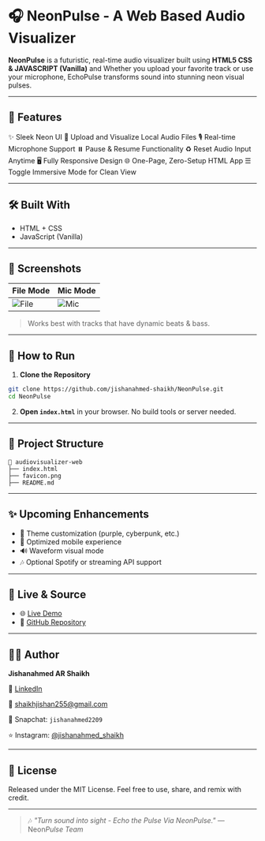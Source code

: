 # 🎧 NeonPulse - A Web Based Audio Visualizer

**NeonPulse** is a futuristic, real-time audio visualizer built using **HTML5  CSS & JAVASCRIPT (Vanilla)** and Whether you upload your favorite track or use your microphone, EchoPulse transforms sound into stunning neon visual pulses.

---

## 🚀 Features

✨ Sleek Neon UI
🎵 Upload and Visualize Local Audio Files
🎙️ Real-time Microphone Support
⏸️ Pause & Resume Functionality
♻️ Reset Audio Input Anytime
🖥️ Fully Responsive Design
🌐 One-Page, Zero-Setup HTML App
☰ Toggle Immersive Mode for Clean View

---

## 🛠️ Built With

- HTML + CSS
- JavaScript (Vanilla)

---

## 📸 Screenshots

| File Mode                                                                                                  | Mic Mode                                                                                                 |
| ---------------------------------------------------------------------------------------------------------- | -------------------------------------------------------------------------------------------------------- |
| ![File](https://raw.githubusercontent.com/jishanahmed-shaikh/audiovisualizer-web/main/screens/file-mode.gif) | ![Mic](https://raw.githubusercontent.com/jishanahmed-shaikh/audiovisualizer-web/main/screens/mic-mode.gif) |

> Works best with tracks that have dynamic beats & bass.

---

## 📂 How to Run

1. **Clone the Repository**

```bash
git clone https://github.com/jishanahmed-shaikh/NeonPulse.git
cd NeonPulse
```

2. **Open `index.html`** in your browser.
   No build tools or server needed.

---

## 📁 Project Structure

```
📁 audiovisualizer-web
├── index.html
├── favicon.png
├── README.md
```

---

## ✨ Upcoming Enhancements

- 🎨 Theme customization (purple, cyberpunk, etc.)
- 📱 Optimized mobile experience
- 🔊 Waveform visual mode
- 🎶 Optional Spotify or streaming API support

---

## 🔗 Live & Source

- 🌐 [Live Demo](https://jishanahmed-shaikh.github.io/NeonPulse/)
- 🧠 [GitHub Repository](https://github.com/jishanahmed-shaikh/NeonPulse)

---

## 🧑‍💻 Author

**Jishanahmed AR Shaikh**

💼 [LinkedIn](https://www.linkedin.com/in/jishanahmedshaikh)

📩 shaikhjishan255@gmail.com

👻 Snapchat: `jishanahmed2209`

⭐ Instagram: [@jishanahmed_shaikh](https://instagram.com/jishanahmed_shaikh)

---

## 📜 License

Released under the MIT License. Feel free to use, share, and remix with credit.

---

> 🎶 *"Turn sound into sight - Echo the Pulse Via NeonPulse."*
> — Neon*Pulse Team*
